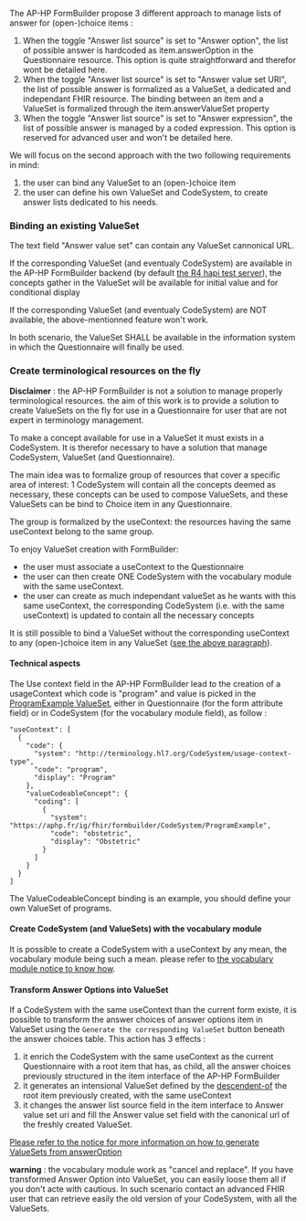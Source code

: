The AP-HP FormBuilder propose 3 different approach to manage lists of answer for (open-)choice items : 
1. When the toggle "Answer list source" is set to "Answer option", the list of possible answer is hardcoded as item.answerOption in the Questionnaire resource. This option is quite straightforward and therefor wont be detailed here.
2. When the toggle "Answer list source" is set to "Answer value set URI", the list of possible answer is formalized as a ValueSet, a dedicated and independant FHIR resource. The binding between an item and a ValueSet is formalized through the item.answerValueSet property
3. When the toggle "Answer list source" is set to "Answer expression", the list of possible answer is managed by a coded expression. This option is reserved for advanced user and won't be detailed here. 

We will focus on the second approach with the two following requirements in mind: 
1. the user can bind any ValueSet to an (open-)choice item
2. the user can define his own ValueSet and CodeSystem, to create answer lists dedicated to his needs. 

### Binding an existing ValueSet
The text field "Answer value set" can contain any ValueSet cannonical URL. 

If the corresponding ValueSet (and eventualy CodeSystem) are available in the AP-HP FormBuilder backend (by default [the R4 hapi test server](https://hapi.fhir.org/baseR4)), the concepts gather in the ValueSet will be available for initial value and for conditional display

If the corresponding ValueSet (and eventualy CodeSystem) are NOT available, the above-mentionned feature won't work. 

In both scenario, the ValueSet SHALL be available in the information system in which the Questionnaire will finally be used. 

### Create terminological resources on the fly
**Disclaimer** : the AP-HP FormBuilder is not a solution to manage properly terminological resources. the aim of this work is to provide a solution to create ValueSets on the fly for use in a Questionnaire for user that are not expert in terminology management. 

To make a concept available for use in a ValueSet it must exists in a CodeSystem. It is therefor necessary to have a solution that manage CodeSystem, ValueSet (and Questionnaire). 

The main idea was to formalize group of resources that cover a specific area of interest: 1 CodeSystem will contain all the concepts deemed as necessary, these concepts can be used to compose ValueSets, and these ValueSets can be bind to Choice item in any Questionnaire. 

The group is formalized by the useContext: the resources having the same useContext belong to the same group. 

To enjoy ValueSet creation with FormBuilder: 
- the user must associate a useContext to the Questionnaire 
- the user can then create ONE CodeSystem with the vocabulary module with the same useContext. 
- the user can create as much independant valueSet as he wants with this same useContext, the corresponding CodeSystem (i.e. with the same useContext) is updated to contain all the necessary concepts

It is still possible to bind a ValueSet without the corresponding useContext to any (open-)choice item in any ValueSet ([see the above paragraph](#binding-an-existing-valueset)). 

#### Technical aspects
The Use context field in the AP-HP FormBuilder lead to the creation of a usageContext which code is "program" and value is picked in the [ProgramExample ValueSet](ValueSet-ProgramExample.html), either in Questionnaire (for the form attribute field) or in CodeSystem (for the vocabulary module field), as follow : 

```
"useContext": [
  {
    "code": {
      "system": "http://terminology.hl7.org/CodeSystem/usage-context-type",
      "code": "program",
      "display": "Program"
    },
    "valueCodeableConcept": {
      "coding": [
        {
          "system": "https://aphp.fr/ig/fhir/formbuilder/CodeSystem/ProgramExample",
          "code": "obstetric",
          "display": "Obstetric"
        }
      ]
    }
  }
]
```

The ValueCodeableConcept binding is an example, you should define your own ValueSet of programs. 

#### Create CodeSystem (and ValueSets) with the vocabulary module

It is possible to create a CodeSystem with a useContext by any mean, the vocabulary module being such a mean. please refer to [the vocabulary module notice to know how]().

#### Transform Answer Options into ValueSet

If a CodeSystem with the same useContext than the current form existe, it is possible to transform the answer choices of answer options item in ValueSet using the `Generate the corresponding ValueSet` button beneath the answer choices table. This action has 3 effects : 
1. it enrich the CodeSystem with the same useContext as the current Questionnaire with a root item that has, as child, all the answer choices previously structured in the item interface of the AP-HP FormBuilder
2. it generates an intensional ValueSet defined by the [descendent-of](https://www.hl7.org/fhir/R4/codesystem-filter-operator.html#filter-operator-descendent-of) the root item previously created, with the same useContext
3. it changes the answer list source field in the item interface to Answer value set uri and fill the Answer value set field with the canonical url of the freshly created ValueSet. 

[Please refer to the notice for more information on how to generate ValueSets from answerOption]()

**warning** : the vocabulary module work as "cancel and replace". If you have transformed Answer Option into ValueSet, you can easily loose them all if you don't acte with cautious. In such scenario contact an advanced FHIR user that can retrieve easily the old version of your CodeSystem, with all the ValueSets.